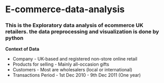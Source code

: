 # E-commerce-data-analysis
### This is the Exploratory data analysis of ecommerce  UK retailers. the data preprocessing  and visualization is done by python
**Context of Data**
* Company - UK-based and registered non-store online retail
* Products for selling - Mainly all-occasion gifts
* Customers - Most are wholesalers (local or international)
* Transactions Period - 1st Dec 2010 - 9th Dec 2011 (One year)

